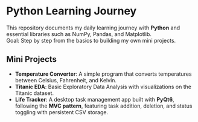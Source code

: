 # Python Learning Journey

This repository documents my daily learning journey with **Python** and essential libraries such as NumPy, Pandas, and Matplotlib.  
Goal: Step by step from the basics to building my own mini projects.

## Mini Projects

- **Temperature Converter**: A simple program that converts temperatures between Celsius, Fahrenheit, and Kelvin.  
- **Titanic EDA**: Basic Exploratory Data Analysis with visualizations on the Titanic dataset.  
- **Life Tracker**: A desktop task management app built with **PyQt6**, following the **MVC pattern**, featuring task addition, deletion, and status toggling with persistent CSV storage.
